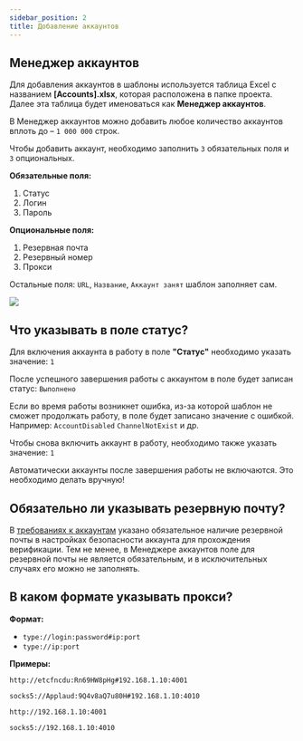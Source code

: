 ```yaml
---
sidebar_position: 2
title: Добавление аккаунтов
---
```


## Менеджер аккаунтов

Для добавления аккаунтов в шаблоны используется таблица Excel с названием **[Accounts].xlsx**, которая расположена в папке проекта. Далее эта таблица будет именоваться как **Менеджер аккаунтов**.

В Менеджер аккаунтов можно добавить любое количество аккаунтов вплоть до – `1 000 000` строк.

Чтобы добавить аккаунт, необходимо заполнить `3` обязательных поля и `3` опциональных.

**Обязательные поля:**

1. Статус
2. Логин
3. Пароль

**Опциональные поля:**

1. Резервная почта
2. Резервный номер
3. Прокси

Остальные поля: `URL`, `Название`, `Аккаунт занят` шаблон заполняет сам.

![](/img/add.png)

## Что указывать в поле статус?

Для включения аккаунта в работу в поле **"Статус"** необходимо указать значение: `1`

После успешного завершения работы с аккаунтом в поле будет записан статус: `Выполнено`

Если во время работы возникнет ошибка, из-за которой шаблон не сможет продолжать работу, в поле будет записано значение с ошибкой. Например: `AccountDisabled` `ChannelNotExist` и др.

Чтобы снова включить аккаунт в работу, необходимо также указать значение: `1`

Автоматически аккаунты после завершения работы не включаются. Это необходимо делать вручную!

## Обязательно ли указывать резервную почту?

В [требованиях к аккаунтам](./requirements) указано обязательное наличие резервной почты в настройках безопасности аккаунта для прохождения верификации. Тем не менее, в Менеджере аккаунтов поле для резервной почты не является обязательным, и в исключительных случаях его можно не заполнять.

## В каком формате указывать прокси?

**Формат:**

- `type://login:password#ip:port`
- `type://ip:port`

**Примеры:**

`http://etcfncdu:Rn69HW8pHg#192.168.1.10:4001`

`socks5://Applaud:9Q4v8aQ7u80H#192.168.1.10:4010`

`http://192.168.1.10:4001`

`socks5://192.168.1.10:4010`
